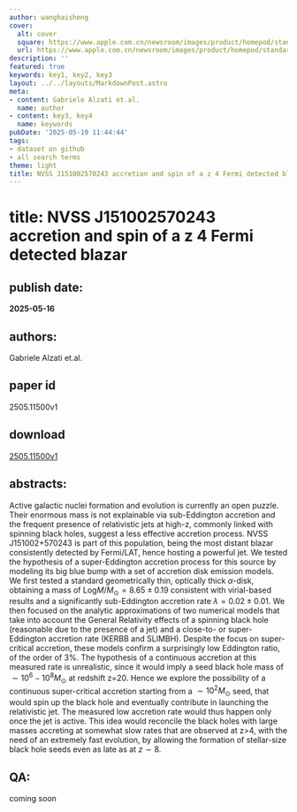```yaml
---
author: wanghaisheng
cover:
  alt: cover
  square: https://www.apple.com.cn/newsroom/images/product/homepod/standard/Apple-HomePod-hero-230118_big.jpg.large_2x.jpg
  url: https://www.apple.com.cn/newsroom/images/product/homepod/standard/Apple-HomePod-hero-230118_big.jpg.large_2x.jpg
description: ''
featured: true
keywords: key1, key2, key3
layout: ../../layouts/MarkdownPost.astro
meta:
- content: Gabriele Alzati et.al.
  name: author
- content: key3, key4
  name: keywords
pubDate: '2025-05-19 11:44:44'
tags:
- dataset on github
- all search terms
theme: light
title: NVSS J151002570243 accretion and spin of a z 4 Fermi detected blazar
---
```


# title: NVSS J151002570243 accretion and spin of a z 4 Fermi detected blazar 
## publish date: 
**2025-05-16** 
## authors: 
  Gabriele Alzati et.al. 
## paper id
2505.11500v1
## download
[2505.11500v1](http://arxiv.org/abs/2505.11500v1)
## abstracts:
Active galactic nuclei formation and evolution is currently an open puzzle. Their enormous mass is not explainable via sub-Eddington accretion and the frequent presence of relativistic jets at high-z, commonly linked with spinning black holes, suggest a less effective accretion process. NVSS J151002+570243 is part of this population, being the most distant blazar consistently detected by Fermi/LAT, hence hosting a powerful jet. We tested the hypothesis of a super-Eddington accretion process for this source by modeling its big blue bump with a set of accretion disk emission models. We first tested a standard geometrically thin, optically thick $\alpha$-disk, obtaining a mass of Log$M/M_\odot=8.65\pm0.19$ consistent with virial-based results and a significantly sub-Eddington accretion rate $\lambda=0.02\pm0.01$. We then focused on the analytic approximations of two numerical models that take into account the General Relativity effects of a spinning black hole (reasonable due to the presence of a jet) and a close-to- or super-Eddington accretion rate (KERBB and SLIMBH). Despite the focus on super-critical accretion, these models confirm a surprisingly low Eddington ratio, of the order of 3\%. The hypothesis of a continuous accretion at this measured rate is unrealistic, since it would imply a seed black hole mass of $\sim10^6-10^8M_\odot$ at redshift z=20. Hence we explore the possibility of a continuous super-critical accretion starting from a $\sim10^2M_\odot$ seed, that would spin up the black hole and eventually contribute in launching the relativistic jet. The measured low accretion rate would thus happen only once the jet is active. This idea would reconcile the black holes with large masses accreting at somewhat slow rates that are observed at z>4, with the need of an extremely fast evolution, by allowing the formation of stellar-size black hole seeds even as late as at $z\sim8$.
## QA:
coming soon
